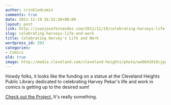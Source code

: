 ```yaml
---
author: crinkledcomix
comments: true
date: 2011-11-19 16:52:20+00:00
layout: post
link: http://juanjosefernandez.com/2011/11/19/celebrating-harveys-life-and-work/
slug: celebrating-harveys-life-and-work
title: Celebrating Harvey's Life and Work
wordpress_id: 393
categories:
- Comics
old: true
image: http://media.cleveland.com/cleveland-heights/photo/we0641018cjpg-2243be52635570c0.jpg
---
```


Howdy folks, it looks like the funding on a statue at the Cleveland Heights Public Library dedicated to celebrating Harvey Pekar's life and work in comics is getting up to the desired sum!
<!--more-->

[Check out the Project.](http://www.kickstarter.com/projects/1844705603/harvey-pekar-library-statue-comics-as-art-and-lite) It's really something.
